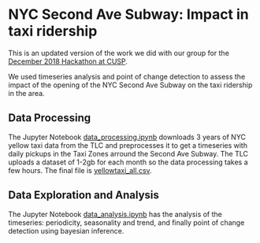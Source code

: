 # NYC Second Ave Subway: Impact in taxi ridership

This is an updated version of the work we did with our group for the [December 2018 Hackathon at CUSP](https://github.com/CUSPhack/December2018Hacks).

We used timeseries analysis and point of change detection to assess the impact of the opening of the NYC Second Ave Subway on the taxi ridership in the area.

## Data Processing

The Jupyter Notebook [data_processing.ipynb](data_processing.ipynb) downloads 3 years of NYC yellow taxi data from the TLC and preprocesses it to get a timeseries with daily pickups in the Taxi Zones arround the Second Ave Subway. The TLC uploads a dataset of 1-2gb for each month so the data processing takes a few hours. The final file is [yellowtaxi_all.csv](yellowtaxi_all.csv).

## Data Exploration and Analysis

The Jupyter Notebook [data_analysis.ipynb](data_analysis.ipynb) has the analysis of the timeseries: periodicity, seasonality and trend, and finally point of change detection using bayesian inference.
